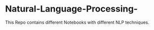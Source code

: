 # Natural-Language-Processing-
This Repo contains different Notebooks with different  NLP techniques. 
